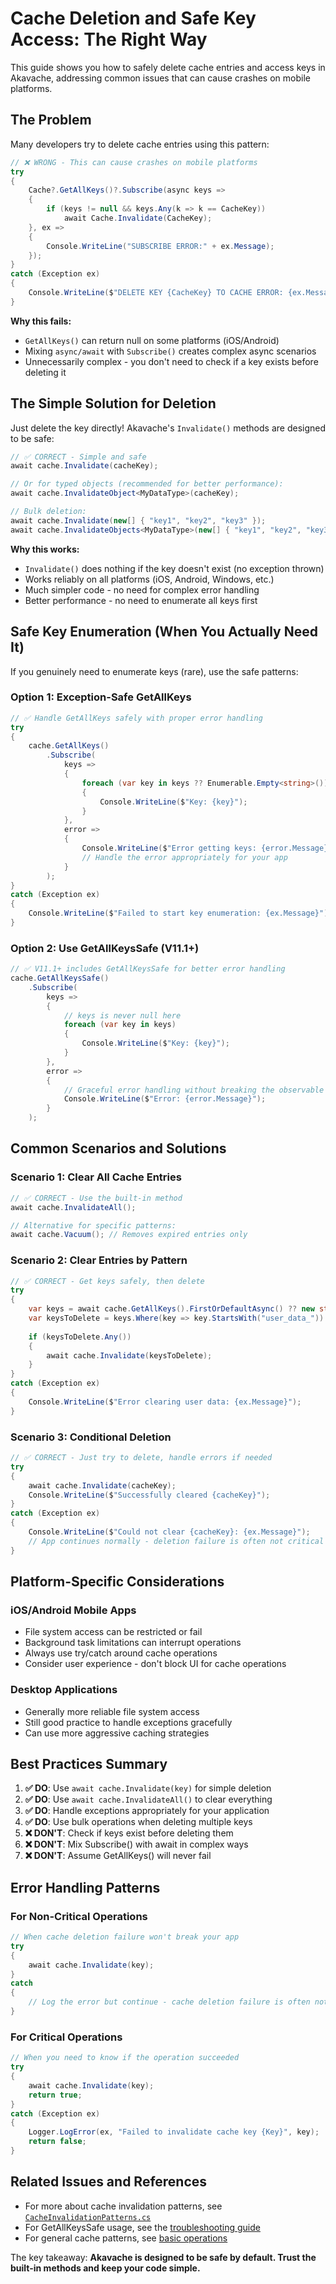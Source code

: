 # Cache Deletion and Safe Key Access: The Right Way

This guide shows you how to safely delete cache entries and access keys in Akavache, addressing common issues that can cause crashes on mobile platforms.

## The Problem

Many developers try to delete cache entries using this pattern:

```csharp
// ❌ WRONG - This can cause crashes on mobile platforms
try
{
    Cache?.GetAllKeys()?.Subscribe(async keys =>
    {
        if (keys != null && keys.Any(k => k == CacheKey))
            await Cache.Invalidate(CacheKey);
    }, ex =>
    {
        Console.WriteLine("SUBSCRIBE ERROR:" + ex.Message);
    });
}
catch (Exception ex)
{
    Console.WriteLine($"DELETE KEY {CacheKey} TO CACHE ERROR: {ex.Message}");
}
```

**Why this fails:**
- `GetAllKeys()` can return null on some platforms (iOS/Android)
- Mixing `async/await` with `Subscribe()` creates complex async scenarios
- Unnecessarily complex - you don't need to check if a key exists before deleting it

## The Simple Solution for Deletion

Just delete the key directly! Akavache's `Invalidate()` methods are designed to be safe:

```csharp
// ✅ CORRECT - Simple and safe
await cache.Invalidate(cacheKey);

// Or for typed objects (recommended for better performance):
await cache.InvalidateObject<MyDataType>(cacheKey);

// Bulk deletion:
await cache.Invalidate(new[] { "key1", "key2", "key3" });
await cache.InvalidateObjects<MyDataType>(new[] { "key1", "key2", "key3" });
```

**Why this works:**
- `Invalidate()` does nothing if the key doesn't exist (no exception thrown)
- Works reliably on all platforms (iOS, Android, Windows, etc.)
- Much simpler code - no need for complex error handling
- Better performance - no need to enumerate all keys first

## Safe Key Enumeration (When You Actually Need It)

If you genuinely need to enumerate keys (rare), use the safe patterns:

### Option 1: Exception-Safe GetAllKeys
```csharp
// ✅ Handle GetAllKeys safely with proper error handling
try
{
    cache.GetAllKeys()
        .Subscribe(
            keys =>
            {
                foreach (var key in keys ?? Enumerable.Empty<string>())
                {
                    Console.WriteLine($"Key: {key}");
                }
            },
            error =>
            {
                Console.WriteLine($"Error getting keys: {error.Message}");
                // Handle the error appropriately for your app
            }
        );
}
catch (Exception ex)
{
    Console.WriteLine($"Failed to start key enumeration: {ex.Message}");
}
```

### Option 2: Use GetAllKeysSafe (V11.1+)
```csharp
// ✅ V11.1+ includes GetAllKeysSafe for better error handling
cache.GetAllKeysSafe()
    .Subscribe(
        keys =>
        {
            // keys is never null here
            foreach (var key in keys)
            {
                Console.WriteLine($"Key: {key}");
            }
        },
        error =>
        {
            // Graceful error handling without breaking the observable chain
            Console.WriteLine($"Error: {error.Message}");
        }
    );
```

## Common Scenarios and Solutions

### Scenario 1: Clear All Cache Entries
```csharp
// ✅ CORRECT - Use the built-in method
await cache.InvalidateAll();

// Alternative for specific patterns:
await cache.Vacuum(); // Removes expired entries only
```

### Scenario 2: Clear Entries by Pattern
```csharp
// ✅ CORRECT - Get keys safely, then delete
try
{
    var keys = await cache.GetAllKeys().FirstOrDefaultAsync() ?? new string[0];
    var keysToDelete = keys.Where(key => key.StartsWith("user_data_")).ToArray();
    
    if (keysToDelete.Any())
    {
        await cache.Invalidate(keysToDelete);
    }
}
catch (Exception ex)
{
    Console.WriteLine($"Error clearing user data: {ex.Message}");
}
```

### Scenario 3: Conditional Deletion
```csharp
// ✅ CORRECT - Just try to delete, handle errors if needed
try
{
    await cache.Invalidate(cacheKey);
    Console.WriteLine($"Successfully cleared {cacheKey}");
}
catch (Exception ex)
{
    Console.WriteLine($"Could not clear {cacheKey}: {ex.Message}");
    // App continues normally - deletion failure is often not critical
}
```

## Platform-Specific Considerations

### iOS/Android Mobile Apps
- File system access can be restricted or fail
- Background task limitations can interrupt operations
- Always use try/catch around cache operations
- Consider user experience - don't block UI for cache operations

### Desktop Applications
- Generally more reliable file system access
- Still good practice to handle exceptions gracefully
- Can use more aggressive caching strategies

## Best Practices Summary

1. **✅ DO**: Use `await cache.Invalidate(key)` for simple deletion
2. **✅ DO**: Use `await cache.InvalidateAll()` to clear everything
3. **✅ DO**: Handle exceptions appropriately for your application
4. **✅ DO**: Use bulk operations when deleting multiple keys
5. **❌ DON'T**: Check if keys exist before deleting them
6. **❌ DON'T**: Mix Subscribe() with await in complex ways
7. **❌ DON'T**: Assume GetAllKeys() will never fail

## Error Handling Patterns

### For Non-Critical Operations
```csharp
// When cache deletion failure won't break your app
try
{
    await cache.Invalidate(key);
}
catch
{
    // Log the error but continue - cache deletion failure is often not critical
}
```

### For Critical Operations
```csharp
// When you need to know if the operation succeeded
try
{
    await cache.Invalidate(key);
    return true;
}
catch (Exception ex)
{
    Logger.LogError(ex, "Failed to invalidate cache key {Key}", key);
    return false;
}
```

## Related Issues and References

- For more about cache invalidation patterns, see [`CacheInvalidationPatterns.cs`](../../src/Samples/CacheInvalidationPatterns.cs)
- For GetAllKeysSafe usage, see the [troubleshooting guide](../troubleshooting/issue-313-cache-deletion-fix.md)
- For general cache patterns, see [basic operations](../basic-operations.md)

The key takeaway: **Akavache is designed to be safe by default. Trust the built-in methods and keep your code simple.**